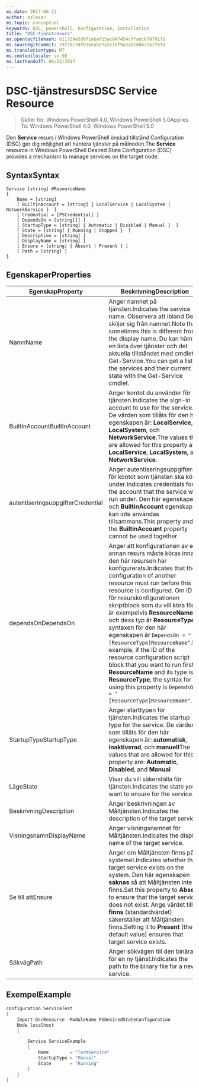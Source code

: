 ```yaml
---
ms.date: 2017-06-12
author: eslesar
ms.topic: conceptual
keywords: DSC, powershell, konfiguration, installation
title: "DSC-tjänstresurs"
ms.openlocfilehash: 611729e5d971ebaf15ac947454cffadc6797927b
ms.sourcegitcommit: 75f70c7df01eea5e7a2c16f9a3ab1dd437a1f8fd
ms.translationtype: MT
ms.contentlocale: sv-SE
ms.lasthandoff: 06/12/2017
---
```

# <a name="dsc-service-resource"></a><span data-ttu-id="4e751-103">DSC-tjänstresurs</span><span class="sxs-lookup"><span data-stu-id="4e751-103">DSC Service Resource</span></span>

> <span data-ttu-id="4e751-104">Gäller för: Windows PowerShell 4.0, Windows PowerShell 5.0</span><span class="sxs-lookup"><span data-stu-id="4e751-104">Applies To: Windows PowerShell 4.0, Windows PowerShell 5.0</span></span>


<span data-ttu-id="4e751-105">Den **Service** resurs i Windows PowerShell önskad tillstånd Configuration (DSC) ger dig möjlighet att hantera tjänster på målnoden.</span><span class="sxs-lookup"><span data-stu-id="4e751-105">The **Service** resource in Windows PowerShell Desired State Configuration (DSC) provides a mechanism to manage services on the target node.</span></span>

## <a name="syntax"></a><span data-ttu-id="4e751-106">Syntax</span><span class="sxs-lookup"><span data-stu-id="4e751-106">Syntax</span></span>

```
Service [string] #ResourceName
{
    Name = [string]
    [ BuiltInAccount = [string] { LocalService | LocalSystem | NetworkService }  ]
    [ Credential = [PSCredential] ]
    [ DependsOn = [string[]] ]
    [ StartupType = [string] { Automatic | Disabled | Manual }  ]
    [ State = [string] { Running | Stopped }  ]
    [ Description = [string] ]
    [ DisplayName = [string] ]
    [ Ensure = [string] { Absent | Present } ]
    [ Path = [string] ]
}
```

## <a name="properties"></a><span data-ttu-id="4e751-107">Egenskaper</span><span class="sxs-lookup"><span data-stu-id="4e751-107">Properties</span></span>

|  <span data-ttu-id="4e751-108">Egenskap</span><span class="sxs-lookup"><span data-stu-id="4e751-108">Property</span></span>  |  <span data-ttu-id="4e751-109">Beskrivning</span><span class="sxs-lookup"><span data-stu-id="4e751-109">Description</span></span>   | 
|---|---| 
| <span data-ttu-id="4e751-110">Namn</span><span class="sxs-lookup"><span data-stu-id="4e751-110">Name</span></span>| <span data-ttu-id="4e751-111">Anger namnet på tjänsten.</span><span class="sxs-lookup"><span data-stu-id="4e751-111">Indicates the service name.</span></span> <span data-ttu-id="4e751-112">Observera att ibland Detta skiljer sig från namnet.</span><span class="sxs-lookup"><span data-stu-id="4e751-112">Note that sometimes this is different from the display name.</span></span> <span data-ttu-id="4e751-113">Du kan hämta en lista över tjänster och det aktuella tillståndet med cmdleten Get-Service.</span><span class="sxs-lookup"><span data-stu-id="4e751-113">You can get a list of the services and their current state with the Get-Service cmdlet.</span></span>| 
| <span data-ttu-id="4e751-114">BuiltInAccount</span><span class="sxs-lookup"><span data-stu-id="4e751-114">BuiltInAccount</span></span>| <span data-ttu-id="4e751-115">Anger kontot du använder för tjänsten.</span><span class="sxs-lookup"><span data-stu-id="4e751-115">Indicates the sign-in account to use for the service.</span></span> <span data-ttu-id="4e751-116">De värden som tillåts för den här egenskapen är: **LocalService**, **LocalSystem**, och **NetworkService**.</span><span class="sxs-lookup"><span data-stu-id="4e751-116">The values that are allowed for this property are: **LocalService**, **LocalSystem**, and **NetworkService**.</span></span>| 
| <span data-ttu-id="4e751-117">autentiseringsuppgifter</span><span class="sxs-lookup"><span data-stu-id="4e751-117">Credential</span></span>| <span data-ttu-id="4e751-118">Anger autentiseringsuppgifterna för kontot som tjänsten ska köras under.</span><span class="sxs-lookup"><span data-stu-id="4e751-118">Indicates credentials for the account that the service will run under.</span></span> <span data-ttu-id="4e751-119">Den här egenskapen och __BuiltinAccount__ egenskapen kan inte användas tillsammans.</span><span class="sxs-lookup"><span data-stu-id="4e751-119">This property and the __BuiltinAccount__ property cannot be used together.</span></span>| 
| <span data-ttu-id="4e751-120">dependsOn</span><span class="sxs-lookup"><span data-stu-id="4e751-120">DependsOn</span></span>| <span data-ttu-id="4e751-121">Anger att konfigurationen av en annan resurs måste köras innan den här resursen har konfigurerats.</span><span class="sxs-lookup"><span data-stu-id="4e751-121">Indicates that the configuration of another resource must run before this resource is configured.</span></span> <span data-ttu-id="4e751-122">Om ID för resurskonfigurationen skriptblock som du vill köra först är exempelvis __ResourceName__ och dess typ är __ResourceType__, syntaxen för den här egenskapen är `DependsOn = "[ResourceType]ResourceName"`.</span><span class="sxs-lookup"><span data-stu-id="4e751-122">For example, if the ID of the resource configuration script block that you want to run first is __ResourceName__ and its type is __ResourceType__, the syntax for using this property is `DependsOn = "[ResourceType]ResourceName"`.</span></span>| 
| <span data-ttu-id="4e751-123">StartupType</span><span class="sxs-lookup"><span data-stu-id="4e751-123">StartupType</span></span>| <span data-ttu-id="4e751-124">Anger starttypen för tjänsten.</span><span class="sxs-lookup"><span data-stu-id="4e751-124">Indicates the startup type for the service.</span></span> <span data-ttu-id="4e751-125">De värden som tillåts för den här egenskapen är: **automatisk**, **inaktiverad**, och **manuell**</span><span class="sxs-lookup"><span data-stu-id="4e751-125">The values that are allowed for this property are: **Automatic**, **Disabled**, and **Manual**</span></span>| 
| <span data-ttu-id="4e751-126">Läge</span><span class="sxs-lookup"><span data-stu-id="4e751-126">State</span></span>| <span data-ttu-id="4e751-127">Visar du vill säkerställa för tjänsten.</span><span class="sxs-lookup"><span data-stu-id="4e751-127">Indicates the state you want to ensure for the service.</span></span>| 
| <span data-ttu-id="4e751-128">Beskrivning</span><span class="sxs-lookup"><span data-stu-id="4e751-128">Description</span></span> | <span data-ttu-id="4e751-129">Anger beskrivningen av Måltjänsten.</span><span class="sxs-lookup"><span data-stu-id="4e751-129">Indicates the description of the target service.</span></span>| 
| <span data-ttu-id="4e751-130">Visningsnamn</span><span class="sxs-lookup"><span data-stu-id="4e751-130">DisplayName</span></span> | <span data-ttu-id="4e751-131">Anger visningsnamnet för Måltjänsten.</span><span class="sxs-lookup"><span data-stu-id="4e751-131">Indicates the display name of the target service.</span></span>| 
| <span data-ttu-id="4e751-132">Se till att</span><span class="sxs-lookup"><span data-stu-id="4e751-132">Ensure</span></span> | <span data-ttu-id="4e751-133">Anger om Måltjänsten finns på systemet.</span><span class="sxs-lookup"><span data-stu-id="4e751-133">Indicates whether the target service exists on the system.</span></span> <span data-ttu-id="4e751-134">Den här egenskapen **saknas** så att Måltjänsten inte finns.</span><span class="sxs-lookup"><span data-stu-id="4e751-134">Set this property to **Absent** to ensure that the target service does not exist.</span></span> <span data-ttu-id="4e751-135">Ange värdet till **finns** (standardvärdet) säkerställer att Måltjänsten finns.</span><span class="sxs-lookup"><span data-stu-id="4e751-135">Setting it to **Present** (the default value) ensures that target service exists.</span></span>|
| <span data-ttu-id="4e751-136">Sökväg</span><span class="sxs-lookup"><span data-stu-id="4e751-136">Path</span></span> | <span data-ttu-id="4e751-137">Anger sökvägen till den binära fil för en ny tjänst.</span><span class="sxs-lookup"><span data-stu-id="4e751-137">Indicates the path to the binary file for a new service.</span></span>| 

## <a name="example"></a><span data-ttu-id="4e751-138">Exempel</span><span class="sxs-lookup"><span data-stu-id="4e751-138">Example</span></span>

```powershell
configuration ServiceTest
{
    Import-DscResource -ModuleName PSDesiredStateConfiguration
    Node localhost
    {

        Service ServiceExample
        {
            Name        = "TermService"
            StartupType = "Manual"
            State       = "Running"
        } 
    }
}
```

